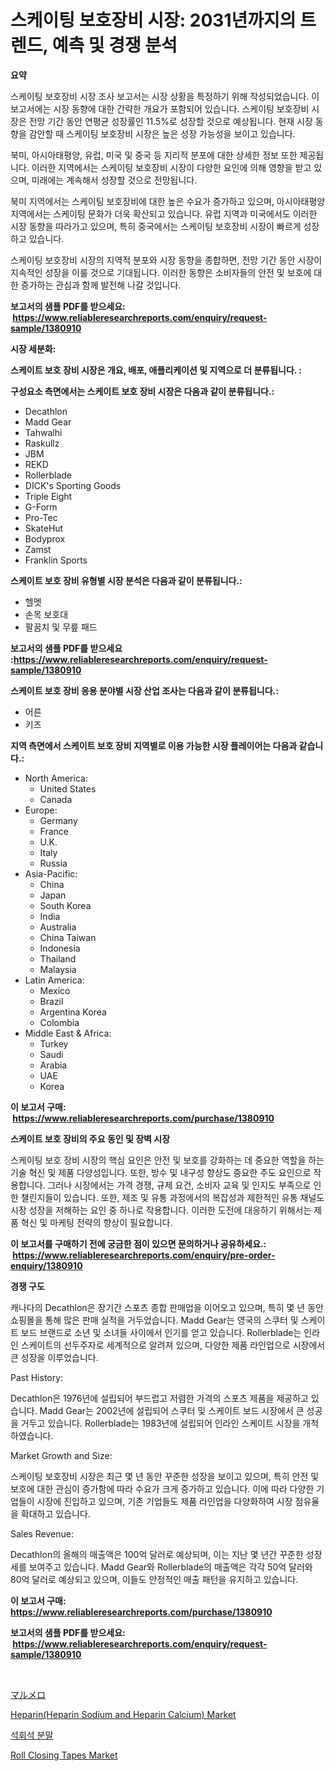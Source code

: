 <p><h1>스케이팅 보호장비 시장: 2031년까지의 트렌드, 예측 및 경쟁 분석</h1></p><p><strong>요약</strong></p>
<p><p>스케이팅 보호장비 시장 조사 보고서는 시장 상황을 특정하기 위해 작성되었습니다. 이 보고서에는 시장 동향에 대한 간략한 개요가 포함되어 있습니다. 스케이팅 보호장비 시장은 전망 기간 동안 연평균 성장률인 11.5%로 성장할 것으로 예상됩니다. 현재 시장 동향을 감안할 때 스케이팅 보호장비 시장은 높은 성장 가능성을 보이고 있습니다.</p><p>북미, 아시아태평양, 유럽, 미국 및 중국 등 지리적 분포에 대한 상세한 정보 또한 제공됩니다. 이러한 지역에서는 스케이팅 보호장비 시장이 다양한 요인에 의해 영향을 받고 있으며, 미래에는 계속해서 성장할 것으로 전망됩니다.</p><p>북미 지역에서는 스케이팅 보호장비에 대한 높은 수요가 증가하고 있으며, 아시아태평양 지역에서는 스케이팅 문화가 더욱 확산되고 있습니다. 유럽 지역과 미국에서도 이러한 시장 동향을 따라가고 있으며, 특히 중국에서는 스케이팅 보호장비 시장이 빠르게 성장하고 있습니다.</p><p>스케이팅 보호장비 시장의 지역적 분포와 시장 동향을 종합하면, 전망 기간 동안 시장이 지속적인 성장을 이룰 것으로 기대됩니다. 이러한 동향은 소비자들의 안전 및 보호에 대한 증가하는 관심과 함께 발전해 나갈 것입니다.</p></p>
<p><strong>보고서의 샘플 PDF를 받으세요: &nbsp;<a href="https://www.reliableresearchreports.com/enquiry/request-sample/1380910">https://www.reliableresearchreports.com/enquiry/request-sample/1380910</a></strong></p>
<p><strong>시장 세분화:</strong></p>
<p><strong> 스케이트 보호 장비 시장은 개요, 배포, 애플리케이션 및 지역으로 더 분류됩니다. :</strong></p>
<p><strong>구성요소 측면에서는 스케이트 보호 장비 시장은 다음과 같이 분류됩니다.:</strong></p>
<p><ul><li>Decathlon</li><li>Madd Gear</li><li>Tahwalhi</li><li>Raskullz</li><li>JBM</li><li>REKD</li><li>Rollerblade</li><li>DICK's Sporting Goods</li><li>Triple Eight</li><li>G-Form</li><li>Pro-Tec</li><li>SkateHut</li><li>Bodyprox</li><li>Zamst</li><li>Franklin Sports</li></ul></p>
<p><strong> 스케이트 보호 장비 유형별 시장 분석은 다음과 같이 분류됩니다.:</strong></p>
<p><ul><li>헬멧</li><li>손목 보호대</li><li>팔꿈치 및 무릎 패드</li></ul></p>
<p><strong>보고서의 샘플 PDF를 받으세요 :<a href="https://www.reliableresearchreports.com/enquiry/request-sample/1380910">https://www.reliableresearchreports.com/enquiry/request-sample/1380910</a></strong></p>
<p><strong> 스케이트 보호 장비 응용 분야별 시장 산업 조사는 다음과 같이 분류됩니다.:</strong></p>
<p><ul><li>어른</li><li>키즈</li></ul></p>
<p><strong>지역 측면에서 스케이트 보호 장비 지역별로 이용 가능한 시장 플레이어는 다음과 같습니다.:</strong></p>
<p><ul>
    <li>
        North America:
        <ul>
            <li>United States</li>
            <li>Canada</li>
        </ul>
    </li>
    <li>
        Europe:
        <ul>
            <li>Germany</li>
            <li>France</li>
            <li>U.K.</li>
            <li>Italy</li>
            <li>Russia</li>
        </ul>
    </li>
    <li>
        Asia-Pacific:
        <ul>
            <li>China</li>
            <li>Japan</li>
            <li>South Korea</li>
            <li>India</li>
            <li>Australia</li>
            <li>China Taiwan</li>
            <li>Indonesia</li>
            <li>Thailand</li>
            <li>Malaysia</li>
        </ul>
    </li>
    <li>
        Latin America:
        <ul>
            <li>Mexico</li>
            <li>Brazil</li>
            <li>Argentina Korea</li>
            <li>Colombia</li>
        </ul>
    </li>
    <li>
        Middle East & Africa:
        <ul>
            <li>Turkey</li>
            <li>Saudi</li>
            <li>Arabia</li>
            <li>UAE</li>
            <li>Korea</li>
        </ul>
    </li>
    </ul></p>
<p><strong>이 보고서 구매: &nbsp;<a href="https://www.reliableresearchreports.com/purchase/1380910">https://www.reliableresearchreports.com/purchase/1380910</a></strong></p>
<p><strong>스케이트 보호 장비의 주요 동인 및 장벽 시장</strong></p>
<p><p>스케이팅 보호 장비 시장의 핵심 요인은 안전 및 보호를 강화하는 데 중요한 역할을 하는 기술 혁신 및 제품 다양성입니다. 또한, 방수 및 내구성 향상도 중요한 주도 요인으로 작용합니다. 그러나 시장에서는 가격 경쟁, 규제 요건, 소비자 교육 및 인지도 부족으로 인한 챌린지들이 있습니다. 또한, 제조 및 유통 과정에서의 복잡성과 제한적인 유통 채널도 시장 성장을 저해하는 요인 중 하나로 작용합니다. 이러한 도전에 대응하기 위해서는 제품 혁신 및 마케팅 전략의 향상이 필요합니다.</p></p>
<p><strong>이 보고서를 구매하기 전에 궁금한 점이 있으면 문의하거나 공유하세요.: &nbsp;<a href="https://www.reliableresearchreports.com/enquiry/pre-order-enquiry/1380910">https://www.reliableresearchreports.com/enquiry/pre-order-enquiry/1380910</a></strong></p>
<p><strong>경쟁 구도</strong></p>
<p><p>캐나다의 Decathlon은 장기간 스포츠 종합 판매업을 이어오고 있으며, 특히 몇 년 동안 쇼핑몰을 통해 많은 판매 실적을 거두었습니다. Madd Gear는 영국의 스쿠터 및 스케이트 보드 브랜드로 소년 및 소녀들 사이에서 인기를 얻고 있습니다. Rollerblade는 인라인 스케이트의 선두주자로 세계적으로 알려져 있으며, 다양한 제품 라인업으로 시장에서 큰 성장을 이루었습니다.</p><p>Past History:</p><p>Decathlon은 1976년에 설립되어 부드럽고 저렴한 가격의 스포츠 제품을 제공하고 있습니다. Madd Gear는 2002년에 설립되어 스쿠터 및 스케이트 보드 시장에서 큰 성공을 거두고 있습니다. Rollerblade는 1983년에 설립되어 인라인 스케이트 시장을 개척하였습니다.</p><p>Market Growth and Size:</p><p>스케이팅 보호장비 시장은 최근 몇 년 동안 꾸준한 성장을 보이고 있으며, 특히 안전 및 보호에 대한 관심이 증가함에 따라 수요가 크게 증가하고 있습니다. 이에 따라 다양한 기업들이 시장에 진입하고 있으며, 기존 기업들도 제품 라인업을 다양화하여 시장 점유율을 확대하고 있습니다.</p><p>Sales Revenue:</p><p>Decathlon의 올해의 매출액은 100억 달러로 예상되며, 이는 지난 몇 년간 꾸준한 성장세를 보여주고 있습니다. Madd Gear와 Rollerblade의 매출액은 각각 50억 달러와 80억 달러로 예상되고 있으며, 이들도 안정적인 매출 패턴을 유지하고 있습니다.</p></p>
<p><strong>이 보고서 구매: &nbsp; <a href="https://www.reliableresearchreports.com/purchase/1380910">https://www.reliableresearchreports.com/purchase/1380910</a></strong></p>
<p><strong>보고서의 샘플 PDF를 받으세요: &nbsp;<a href="https://www.reliableresearchreports.com/enquiry/request-sample/1380910">https://www.reliableresearchreports.com/enquiry/request-sample/1380910</a></strong><strong></strong></p>
<p>&nbsp;</p>
<p><p><a href="https://github.com/zoetazuur/Market-Research-Report-List-1/blob/main/847780513012.md">マルメロ</a></p><p><a href="https://www.linkedin.com/pulse/heparinheparin-sodium-heparin-calcium-market-size-share-amp-trends-wmqvf?trackingId=iBK6DgNxNR985IrlO4PlPA%3D%3D">Heparin(Heparin Sodium and Heparin Calcium) Market</a></p><p><a href="https://medium.com/@flower89678/%EC%84%9D%ED%9A%8C%EC%84%9D-%EA%B0%80%EB%A3%A8-%EC%8B%9C%EC%9E%A5-%EA%B7%9C%EB%AA%A8%EB%8A%94-%EA%B8%80%EB%A1%9C%EB%B2%8C-%EC%82%B0%EC%97%85%EC%97%90%EC%84%9C-%EC%B5%9C%EC%83%81%EC%9D%98-%EB%A7%88%EC%BC%80%ED%8C%85-%EC%B1%84%EB%84%90%EC%9D%84-%EB%82%98%ED%83%80%EB%83%85%EB%8B%88%EB%8B%A4-c96157f8b49f">석회석 분말</a></p><p><a href="https://www.linkedin.com/pulse/roll-closing-tapes-market-share-amp-new-trends-analysis-report-iahwf?trackingId=yvZsTqffmX6bIOLBzJ%2BJXg%3D%3D">Roll Closing Tapes Market</a></p></p>